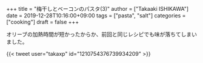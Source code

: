 +++
title = "梅干しとベーコンのパスタ(3)"
author = ["Takaaki ISHIKAWA"]
date = 2019-12-28T10:16:00+09:00
tags = ["pasta", "salt"]
categories = ["cooking"]
draft = false
+++

オリーブの加熱時間が短かったからか、前回と同じレシピでも味が落ちてしまいました。  

{{< tweet user="takaxp" id="1210754376739934209" >}}